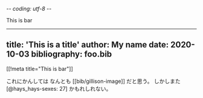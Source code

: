 -*- coding: utf-8 -*-

This is bar


---
title: 'This is a title'
author: My name
date: 2020-10-03
bibliography: foo.bib
---

[[!meta title="This is bar"]]

これにかんしては
なんとも [[bib/gillison-image]]
だと思う。
しかしまた [@hays_hays-sexes: 27] かもれしれない。

